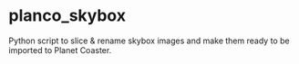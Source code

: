 # planco_skybox
Python script to slice &amp; rename skybox images and make them ready to be imported to Planet Coaster.
